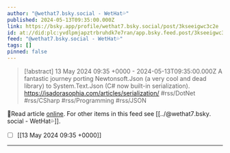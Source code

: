 ```yaml
---
author: "@wethat7․bsky․social - WetHat💦"
published: 2024-05-13T09:35:00.000Z
link: https://bsky.app/profile/wethat7.bsky.social/post/3kseeigwc3c2e
id: at://did:plc:yvdlpmjapztrbruhdk7e7ran/app.bsky.feed.post/3kseeigwc3c2e
feed: "@wethat7․bsky․social - WetHat💦"
tags: []
pinned: false
---
```

> [!abstract] 13 May 2024 09:35 +0000 - 2024-05-13T09:35:00.000Z
> A fantastic journey porting Newtonsoft.Json (a very cool and dead library) to System.Text.Json (C# now built-in serialization). https://isadorasophia.com/articles/serialization/ #rss/DotNet #rss/CSharp #rss/Programming #rss/JSON

🔗Read article [online](https://bsky.app/profile/wethat7.bsky.social/post/3kseeigwc3c2e). For other items in this feed see [[../@wethat7․bsky․social - WetHat💦]].

- [ ] [[13 May 2024 09꞉35 +0000]]
- - -

